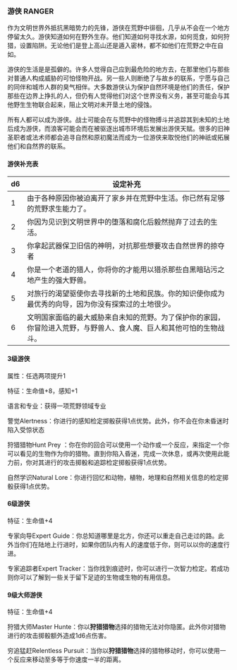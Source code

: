### 游侠	RANGER

​		作为文明世界外抵抗黑暗势力的先锋，游侠在荒野中徘徊，几乎从不会在一个地方停留太久。游侠知道如何在野外生存。他们知道如何寻找水源，如何觅食，如何狩猎，设置陷阱。无论他们是登上高山还是遁入密林，都不如他们在荒野之中在自如。

​		游侠的生活是是孤僻的。许多人觉得自己应到最危险的地方去，在那里他们与那些对普通人构成威胁的可怕怪物开战。另一些人则断绝了与故乡的联系，宁愿与自己的同伴和城市人群的臭气相伴。大多数游侠认为保护自然环境是他们的责任，保护那些在边界上挣扎的人，但仍有人觉得他们对这个世界没有义务，甚至可能会与其他野生生物联合起来，阻止文明对未开垦土地的侵蚀。

​		所有人都可以成为游侠。战士可能会在与荒野中的怪物搏斗并追踪其到未知的土地后成为游侠，而浪客可能会而在被驱逐出城市环境后发展出游侠天赋。很多的旧神圣职者或法术师都会追寻自然和原初魔法而成为一位游侠来取悦他们的神祇或拓展他们和自然界的联系。

#### 游侠补充表

| d6   | 设定补充                                                     |
| ---- | ------------------------------------------------------------ |
| 1    | 由于各种原因你被迫离开了家乡并在荒野中生活。你已然有足够的荒野求生能力了。 |
| 2    | 你因为见识到文明世界中的堕落和腐化后毅然抛弃了过去的生活。   |
| 3    | 你拿起武器保卫旧信的神明，对抗那些想要攻击自然世界的掠夺者   |
| 4    | 你是一个老道的猎人，你将你的才能用以猎杀那些自黑暗玷污之地产生的强大野兽。 |
| 5    | 对旅行的渴望驱使你去寻找新的土地和民族。你的知识使你成为最优秀的向导，因为你没有探索过的土地很少。 |
| 6    | 文明国家面临的最大威胁来自未知的荒野。为了保护你的家园，你冒险进入荒野，与野兽人、食人魔、巨人和其他可怕的生物战斗。 |

#### 3级游侠

属性：任选两项提升1

特征：生命值+8，感知+1

语言和专业：获得一项荒野领域专业

警觉Alertness：你进行的感知检定掷骰获得1点优势。此外，你不会在你未昏迷时陷入受惊状态

狩猎猎物Hunt Prey ：你在你的回合可以使用一个动作或一个反应，来指定一个你可以看见的生物作为你的猎物。直到你陷入昏迷，完成一次休息，或再次使用此能力前，你对其进行的攻击掷骰和追踪检定掷骰获得1点优势。

自然学识Natural Lore：你进行回忆和动物，植物，地理和自然相关信息的检定掷骰获得1点优势。

#### 6级游侠

特征：生命值+4

专家向导Expert Guide：你总知道哪里是北方，你还可以重走自己走过的路。此外当你们在陆地上行进时，如果你团队内有人的速度低于你，则可以以你的速度行进。

专家追踪者Expert Tracker：当你找到痕迹时，你可以进行一次智力检定。若成功则你可以了解到一些关于留下足迹的生物或生物的有用信息。

#### 9级大师游侠

特征：生命值+4

狩猎大师Master Hunte：你以**狩猎猎物**选择的猎物无法对你隐匿。此外你对猎物进行的攻击掷骰额外造成1d6点伤害。

穷追猛赶Relentless Pursuit：当你以**狩猎猎物**选择的猎物移动时，你可以使用一个反应来移动至多等于你速度一半的距离。